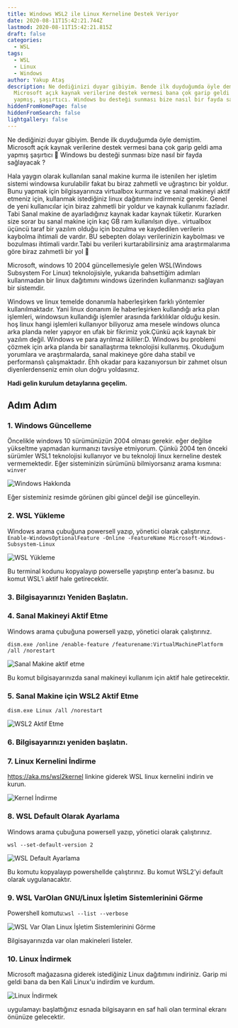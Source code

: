 ```yaml
---
title: Windows WSL2 ile Linux Kerneline Destek Veriyor
date: 2020-08-11T15:42:21.744Z
lastmod: 2020-08-11T15:42:21.815Z
draft: false
categories:
  - WSL
tags:
  - WSL
  - Linux
  - Windows
author: Yakup Ataş
description: Ne dediğinizi duyar gibiyim. Bende ilk duyduğumda öyle demiştim.
  Microsoft açık kaynak verilerine destek vermesi bana çok garip geldi ama
  yapmış, şaşırtıcı. Windows bu desteği sunması bize nasıl bir fayda sağlayacak?
hiddenFromHomePage: false
hiddenFromSearch: false
lightgallery: false
---
```

Ne dediğinizi duyar gibiyim. Bende ilk duyduğumda öyle demiştim. Microsoft açık kaynak verilerine destek vermesi bana çok garip geldi ama yapmış şaşırtıcı 🙂 Windows bu desteği sunması bize nasıl bir fayda sağlayacak ?

Hala yaygın olarak kullanılan sanal makine kurma ile istenilen her işletim sistemi windowsa kurulabilir fakat bu biraz zahmetli ve uğraştırıcı bir yoldur. Bunu yapmak için bilgisayarınıza virtualbox kurmanız ve sanal makineyi aktif etmeniz için, kullanmak istediğiniz linux dağıtımını indirmeniz gerekir. Genel de yeni kullanıcılar için biraz zahmetli bir yoldur ve kaynak kullanımı fazladır. Tabi Sanal makine de ayarladığınız kaynak kadar kaynak tüketir. Kurarken size sorar bu sanal makine için kaç GB ram kullanılsın diye.. virtualbox üçüncü taraf bir yazılım olduğu için bozulma ve kaydedilen verilerin kaybolma ihtimali de vardır. BU sebepten dolayı verilerinizin kaybolması ve bozulması ihtimali vardır.Tabi bu verileri kurtarabilirsiniz ama araştırmalarıma göre biraz zahmetli bir yol 🙂

Microsoft, windows 10 2004 güncellemesiyle gelen WSL(Windows Subsystem For Linux) teknolojisiyle, yukarıda bahsettiğim adımları kullanmadan bir linux dağıtımını windows üzerinden kullanmanızı sağlayan bir sistemdir.

Windows ve linux temelde donanımla haberleşirken farklı yöntemler kullanılmaktadır. Yani linux donanım ile haberleşirken kullandığı arka plan işlemleri, windowsun kullandığı işlemler arasında farklılıklar olduğu kesin. hoş linux hangi işlemleri kullanıyor biliyoruz ama mesele windows olunca arka planda neler yapıyor en ufak bir fikrimiz yok.Çünkü açık kaynak bir yazılım değil. Windows ve para ayrılmaz ikililer:D. Windows bu problemi çözmek için arka planda bir sanallaştırma teknolojisi kullanmış. Okuduğum yorumlara ve araştırmalarda, sanal makineye göre daha stabil ve performanslı çalışmaktadır. Ehh okadar para kazanıyorsun bir zahmet olsun diyenlerdenseniz emin olun doğru yoldasınız.

**Hadi gelin kurulum detaylarına geçelim.**

## Adım Adım

### 1. Windows Güncelleme

Öncelikle windows 10 sürümünüzün 2004 olması gerekir. eğer değilse yükseltme yapmadan kurmanızı tavsiye etmiyorum. Çünkü 2004 ten önceki sürümler WSL1 teknolojisi kullanıyor ve bu teknoloji linux kerneline destek vermemektedir. Eğer sisteminizin sürümünü bilmiyorsanız arama kısmına:
`winver`

![Windows Hakkında](/images/winver.webp "Windows Hakkında")

Eğer sisteminiz resimde görünen gibi güncel değil ise güncelleyin.

### 2. WSL Yükleme

Windows arama çubuğuna powersell yazıp, yönetici olarak çalıştırınız.
`Enable-WindowsOptionalFeature -Online -FeatureName Microsoft-Windows-Subsystem-Linux`

![WSL Yükleme](/images/adım1.webp "WSL Yükleme")

Bu terminal kodunu kopyalayıp powerselle yapıştırıp enter’a basınız. bu komut WSL’i aktif hale getirecektir.

### 3. Bilgisayarınızı Yeniden Başlatın.

### 4. Sanal Makineyi Aktif Etme

Windows arama çubuğuna powersell yazıp, yönetici olarak çalıştırınız.

`dism.exe /online /enable-feature /featurename:VirtualMachinePlatform /all /norestart`

![Sanal Makine aktif etme](/images/adım2.webp "Sanal makineyi aktif etme")

Bu komut bilgisayarınızda sanal makineyi kullanım için aktif hale getirecektir.

### 5. Sanal Makine için WSL2 Aktif Etme

`dism.exe
Linux /all /norestart`

![WSL2 Aktif Etme](/images/adım3.webp "WSL2 Aktif Etme")

### 6. Bilgisayarınızı yeniden başlatın.

### 7. Linux Kernelini İndirme

<https://aka.ms/wsl2kernel> linkine giderek WSL linux kernelini indirin ve kurun.

![Kernel İndirme](/images/7.adım.webp "Kernel İndirme")

### 8. WSL Default Olarak Ayarlama

Windows arama çubuğuna powersell yazıp, yönetici olarak çalıştırınız.

`wsl --set-default-version 2`

![WSL Default Ayarlama](/images/adım-8.webp "WSL Default Ayarlama")

Bu komutu kopyalayıp powershellde çalıştırınız. Bu komut WSL2'yi default olarak uygulanacaktır.

### 9. WSL VarOlan GNU/Linux İşletim Sistemlerinini Görme
Powershell komutu:```wsl --list --verbose```

![WSL Var Olan Linux İşletim Sistemlerinini Görme](images/adim-9.webp "WSL Var Olan Linux İşletim Sistemlerinini Görme")

Bilgisayarınızda var olan makineleri listeler. 

### 10. Linux İndirmek
Microsoft mağazasına giderek istediğiniz Linux dağıtımını indiriniz. Garip mi geldi bana da ben Kali Linux'u indirdim ve kurdum.

![Linux İndirmek](/images/adım-10.webp "Linux İndirmek")

uygulamayı başlattığınız esnada bilgisayarın en saf hali olan terminal ekranı önünüze gelecektir.

